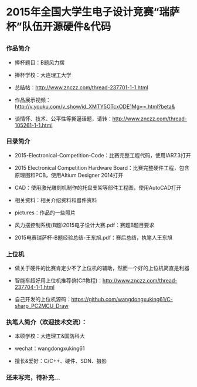 # 2015年全国大学生电子设计竞赛“瑞萨杯”队伍开源硬件&代码<p>

### 作品简介
* 捧杯题目：B题风力摆<p>
* 捧杯学校：大连理工大学<p>
* 总结帖：http://www.znczz.com/thread-237701-1-1.html<p>
* 作品展示视频：http://v.youku.com/v_show/id_XMTY5OTcxODE1Mg==.html?beta&<p>
* 谈情怀、技术、公平性等撕逼话题，请转：http://www.znczz.com/thread-105261-1-1.html<p>

### 目录简介<p>
* 2015-Electronical-Competition-Code：比赛完整工程代码，使用IAR7.3打开<p>
* 2015 Electronical Competition Hardware Board：比赛完整硬件工程，包含原理图和PCB，使用Altium Designer 2014打开<p>
* CAD：使用激光雕刻机制作的托盘支架等部件工程图，使用AutoCAD打开<p>
* 相关资料：相关介绍资料和器件资料<p>
* pictures：作品的一些照片<p>
* 风力摆控制系统(B题)2015电子设计大赛.pdf：赛题B题目要求<p>
* 2015电赛瑞萨杯-B题经验总结-王东旭.pdf：赛后总结，执笔人王东旭<p>

### 上位机<p>
* 做关于硬件的比赛肯定少不了上位机的辅助，然而一个好的上位机简直是利器<p>
* 智能车超好用上位机推荐(附C#教程)：http://www.znczz.com/thread-237704-1-1.html<p>
* 自己开发的上位机源码：https://github.com/wangdongxuking61/C-sharp_PC2MCU_Draw<p>

### 执笔人简介（欢迎技术交流）：<p>
* 本硕学校：大连理工&国防科大<p>
* wechat：wangdongxuking61<p>
* 擅长&爱好：C/C++、硬件、SDN、摄影<p>

### 还未写完，待补充...<p>
